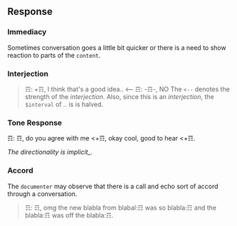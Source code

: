 ## Response

### Immediacy
Sometimes conversation goes a little bit quicker or there is a need to show reaction to parts of the `content`.  

### Interjection
> ☶: +☶, I think that's a good idea..
> <-- ☶: -☶-, NO 
The `<--` denotes the strength of the _interjection_.  Also, since this is an _interjection_, the `$interval` of _.._ is is halved.

### Tone Response
☶: ☶, do you agree with me <+☶, okay cool, good to hear <+☶.

*The directionality is implicit_.*

### Accord
The `documenter` may observe that there is a call and echo sort of accord through a conversation.
> ☶: ☶, omg the new blabla from blabal:☶ was so blabla:☶ and the blabla:☶ was off the blabla:☶.